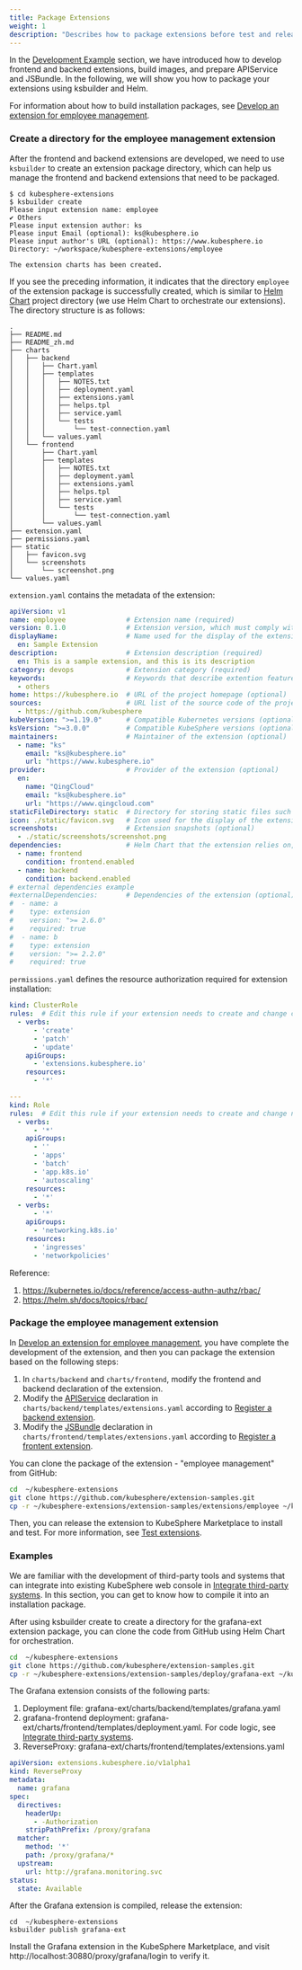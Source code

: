 ```yaml
---
title: Package Extensions
weight: 1
description: "Describes how to package extensions before test and release."
---
```


In the [Development Example](../../examples/) section, we have introduced how to develop frontend and backend extensions, build images, and prepare APIService and JSBundle. In the following, we will show you how to package your extensions using ksbuilder and Helm.

For information about how to build installation packages, see [Develop an extension for employee management](../../examples/employee-management-extension-example).

### Create a directory for the employee management extension

After the frontend and backend extensions are developed, we need to use `ksbuilder` to create an extension package directory, which can help us manage the frontend and backend extensions that need to be packaged.

```text
$ cd kubesphere-extensions
$ ksbuilder create
Please input extension name: employee
✔ Others
Please input extension author: ks
Please input Email (optional): ks@kubesphere.io
Please input author's URL (optional): https://www.kubesphere.io
Directory: ~/workspace/kubesphere-extensions/employee

The extension charts has been created.
```

If you see the preceding information, it indicates that the directory `employee` of the extension package is successfully created, which is similar to [ Helm Chart](https://helm.sh/zh/docs/topics/charts/) project directory (we use Helm Chart to orchestrate our extensions). The directory structure is as follows:

```text
.
├── README.md
├── README_zh.md
├── charts
│   ├── backend
│   │   ├── Chart.yaml
│   │   ├── templates
│   │   │   ├── NOTES.txt
│   │   │   ├── deployment.yaml
│   │   │   ├── extensions.yaml
│   │   │   ├── helps.tpl
│   │   │   ├── service.yaml
│   │   │   └── tests
│   │   │       └── test-connection.yaml
│   │   └── values.yaml
│   └── frontend
│       ├── Chart.yaml
│       ├── templates
│       │   ├── NOTES.txt
│       │   ├── deployment.yaml
│       │   ├── extensions.yaml
│       │   ├── helps.tpl
│       │   ├── service.yaml
│       │   └── tests
│       │       └── test-connection.yaml
│       └── values.yaml
├── extension.yaml
├── permissions.yaml
├── static
│   ├── favicon.svg
│   └── screenshots
│       └── screenshot.png
└── values.yaml
```

`extension.yaml` contains the metadata of the extension:

```yaml
apiVersion: v1
name: employee               # Extension name (required)
version: 0.1.0               # Extension version, which must comply with semantic versioning (required)
displayName:                 # Name used for the display of the extension (required), and the Language Code must be based on ISO 639-1
  en: Sample Extension
description:                 # Extension description (required)
  en: This is a sample extension, and this is its description
category: devops             # Extension category (required)
keywords:                    # Keywords that describe extention features (optional)
  - others
home: https://kubesphere.io  # URL of the project homepage (optional)
sources:                     # URL list of the source code of the project (optional)
  - https://github.com/kubesphere
kubeVersion: ">=1.19.0"      # Compatible Kubernetes versions (optional)
ksVersion: ">=3.0.0"         # Compatible KubeSphere versions (optional)
maintainers:                 # Maintainer of the extension (optional)
  - name: "ks"
    email: "ks@kubesphere.io"
    url: "https://www.kubesphere.io"
provider:                    # Provider of the extension (optional)
  en:
    name: "QingCloud"
    email: "ks@kubesphere.io"
    url: "https://www.qingcloud.com"
staticFileDirectory: static  # Directory for storing static files such as icons and README of the extension (required)
icon: ./static/favicon.svg   # Icon used for the display of the extension, which can be defined as a relative path to a local file (required)
screenshots:                 # Extension snapshots (optional)
  - ./static/screenshots/screenshot.png
dependencies:                # Helm Chart that the extension relies on, and the syntax must be compatible with that of the dependencies in Helm's Chart.yaml (optional)
  - name: frontend
    condition: frontend.enabled
  - name: backend
    condition: backend.enabled
# external dependencies example
#externalDependencies:       # Dependencies of the extension (optional)
#  - name: a
#    type: extension
#    version: ">= 2.6.0"
#    required: true
#  - name: b
#    type: extension
#    version: ">= 2.2.0"
#    required: true
```

`permissions.yaml` defines the resource authorization required for extension installation:

```yaml
kind: ClusterRole
rules:  # Edit this rule if your extension needs to create and change cluster resources.
  - verbs:
      - 'create'
      - 'patch'
      - 'update'
    apiGroups:
      - 'extensions.kubesphere.io'
    resources:
      - '*'

---
kind: Role
rules:  # Edit this rule if your extension needs to create and change namespace resources.
  - verbs:
      - '*'
    apiGroups:
      - ''
      - 'apps'
      - 'batch'
      - 'app.k8s.io'
      - 'autoscaling'
    resources:
      - '*'
  - verbs:
      - '*'
    apiGroups:
      - 'networking.k8s.io'
    resources:
      - 'ingresses'
      - 'networkpolicies'
```

Reference:

1. https://kubernetes.io/docs/reference/access-authn-authz/rbac/
2. https://helm.sh/docs/topics/rbac/


### Package the employee management extension

In [Develop an extension for employee management](../../examples/employee-management-extension-example), you have complete the development of the extension, and then you can package the extension based on the following steps:

1. In `charts/backend` and `charts/frontend`, modify the frontend and backend declaration of the extension.
2. Modify the [APIService](../../architecture/backend-extension-architecture/#apiservice) declaration in `charts/backend/templates/extensions.yaml` according to [Register a backend extension](../../examples/employee-management-extension-example/#3-register-the-api-of-the-backend-extension-to-ks-apiserver).
3. Modify the [JSBundle](../../architecture/backend-extension-architecture/#jsbundle) declaration in `charts/frontend/templates/extensions.yaml` according to [Register a frontent extension](../../examples/employee-management-extension-example/#4-register-the-api-of-the-frontend-extension-to-ks-apiserver).


You can clone the package of the extension - "employee management" from GitHub:

```bash
cd  ~/kubesphere-extensions
git clone https://github.com/kubesphere/extension-samples.git
cp -r ~/kubesphere-extensions/extension-samples/extensions/employee ~/kubesphere-extensions/employee
```

Then, you can release the extension to KubeSphere Marketplace to install and test. For more information, see [Test extensions](./testing).

### Examples

We are familiar with the development of third-party tools and systems that can integrate into existing KubeSphere web console in [Integrate third-party systems](../../examples/third-party-component-integration-example). In this section, you can get to know how to compile it into an installation package.

After using ksbuilder create to create a directory for the grafana-ext extension package, you can clone the code from GitHub using Helm Chart for orchestration.

```bash
cd  ~/kubesphere-extensions
git clone https://github.com/kubesphere/extension-samples.git
cp -r ~/kubesphere-extensions/extension-samples/deploy/grafana-ext ~/kubesphere-extensions/grafana-ext
```

The Grafana extension consists of the following parts:
1. Deployment file: grafana-ext/charts/backend/templates/grafana.yaml
1. grafana-frontend deployment: grafana-ext/charts/frontend/templates/deployment.yaml. For code logic, see [Integrate third-party systems](../../examples/third-party-component-integration-example#develop-frontend-extensions).
1. ReverseProxy: grafana-ext/charts/frontend/templates/extensions.yaml

```yaml
apiVersion: extensions.kubesphere.io/v1alpha1
kind: ReverseProxy
metadata:
  name: grafana
spec:
  directives:
    headerUp:
      - -Authorization
    stripPathPrefix: /proxy/grafana
  matcher:
    method: '*'
    path: /proxy/grafana/*
  upstream:
    url: http://grafana.monitoring.svc
status:
  state: Available
```

After the Grafana extension is compiled, release the extension:

```shell
cd  ~/kubesphere-extensions
ksbuilder publish grafana-ext
```

Install the Grafana extension in the KubeSphere Marketplace, and visit http://localhost:30880/proxy/grafana/login to verify it.